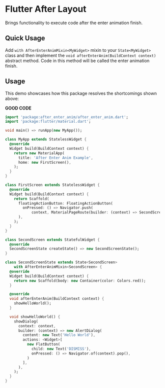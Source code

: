 # Flutter After Layout

Brings functionality to execute code after the enter animation finish.


## Quick Usage

Add `with AfterEnterAnimMixin<MyWidget>` mixin to your `State<MyWidget>` class and then implement the `void afterEnterAnim(BuildContext context)` abstract method. Code in this method will be called the enter animation finish.


## Usage

This demo showcases how this package resolves the shortcomings shown above:

**GOOD CODE**

```dart
import 'package:after_enter_anim/after_enter_anim.dart';
import 'package:flutter/material.dart';

void main() => runApp(new MyApp());

class MyApp extends StatelessWidget {
  @override
  Widget build(BuildContext context) {
    return new MaterialApp(
      title: 'After Enter Anim Example',
      home: new FirstScreen(),
    );
  }
}

class FirstScreen extends StatelessWidget {
  @override
  Widget build(BuildContext context) {
    return Scaffold(
      floatingActionButton: FloatingActionButton(
        onPressed: () => Navigator.push(
            context, MaterialPageRoute(builder: (context) => SecondScreen())),
      ),
    );
  }
}

class SecondScreen extends StatefulWidget {
  @override
  SecondScreenState createState() => new SecondScreenState();
}

class SecondScreenState extends State<SecondScreen>
    with AfterEnterAnimMixin<SecondScreen> {
  @override
  Widget build(BuildContext context) {
    return new Scaffold(body: new Container(color: Colors.red));
  }

  @override
  void afterEnterAnim(BuildContext context) {
    showHelloWorld();
  }

  void showHelloWorld() {
    showDialog(
      context: context,
      builder: (context) => new AlertDialog(
        content: new Text('Hello World'),
        actions: <Widget>[
          new FlatButton(
            child: new Text('DISMISS'),
            onPressed: () => Navigator.of(context).pop(),
          )
        ],
      ),
    );
  }
}

```